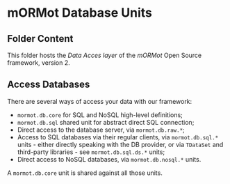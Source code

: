 # mORMot Database Units

## Folder Content

This folder hosts the *Data Acces layer* of the *mORMot* Open Source framework, version 2.

## Access Databases

There are several ways of access your data with our framework:

- `mormot.db.core` for SQL and NoSQL high-level definitions;
- `mormot.db.sql` shared unit for abstract direct SQL connection;
- Direct access to the database server, via `mormot.db.raw.*`;
- Access to SQL databases via their regular clients, via `mormot.db.sql.*` units - either directly speaking with the DB provider, or via `TDataSet` and third-party libraries - see `mormot.db.sql.ds.*` units;
- Direct access to NoSQL databases, via `mormot.db.nosql.*` units.

A `mormot.db.core` unit is shared against all those units.